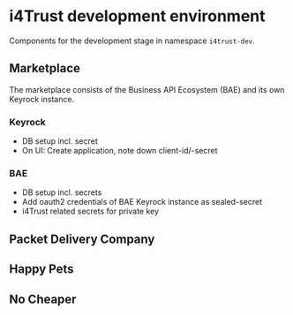 # i4Trust development environment

Components for the development stage in namespace `i4trust-dev`.


## Marketplace

The marketplace consists of the Business API Ecosystem (BAE) and its own Keyrock 
instance.

### Keyrock

* DB setup incl. secret
* On UI: Create application, note down client-id/-secret

### BAE

* DB setup incl. secrets
* Add oauth2 credentials of BAE Keyrock instance as sealed-secret
* i4Trust related secrets for private key




## Packet Delivery Company




## Happy Pets




## No Cheaper



